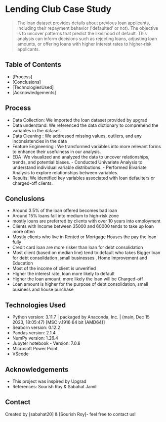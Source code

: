 # Lending Club Case Study

> The loan dataset provides details about previous loan applicants, including their repayment behavior ('defaulted' or not). The objective is to uncover patterns that predict the likelihood of default. This analysis can inform decisions such as rejecting loans, adjusting loan amounts, or offering loans with higher interest rates to higher-risk applicants.


## Table of Contents
* [Process]
* [Conclusions]
* [TechnologiesUsed]
* [Acknowledgements]

<!-- You can include any other section that is pertinent to your problem -->

## Process
- Data Collection: We imported the loan dataset provided by upgrad
- Data understand: We referenced the data dictionary to comprehend the variables in the dataset. 
- Data Cleaning : We addressed missing values, outliers, and any inconsistencies in the data
- Feature Engineering : We transformed variables into more relevant forms to enhance their usefulness in our analysis.
- EDA :We visualized and analyzed the data to uncover relationships, trends, and potential biases.
        - Conducted Univariate Analysis to understand individual variable distributions.
        - Performed Bivariate Analysis to explore relationships between variables.
- Results: We identified key variables associated with loan defaulters or charged-off clients.




## Conclusions
- Around 3.5% of the loan offered becomes bad loan
- Around 15% loans fall into medium to high-risk zone
- mostly loans are preferred by clients with over 10 years into employment
- Clients with Income between 35000 and 60000 tends to take up loan more often
- Mostly clients who live in Rented or Mortgage Houses the pay the loan fully
- Credit card loan are more risker than loan for debt consolidation
- Most client (based on median line) tend to default who takes Bigger loan for debt consolidation ,small businesses , Home Improvement and Education
- Most of the income of client is unverified
- Higher the interest rate, loan more likely to default
- Higher the loan amount, more likely the loan will be Charged-off
- Loan amount is higher for the purpose of debt consolidation, small business and house purchase  




## Technologies Used

- Python version: 3.11.7 | packaged by Anaconda, Inc. | (main, Dec 15 2023, 18:05:47) [MSC v.1916 64 bit (AMD64)]
- Seaborn version: 0.12.2
- Pandas version: 2.1.4
- NumPy version: 1.26.4
- Jupyter notebook - Version: 7.0.8
- Microsoft Power Point
- VScode

## Acknowledgements
- This project was inspired by Upgrad
- References: Sourish Roy & Sabahat Jamil


## Contact
Created by [sabahat20] & [Sourish Roy]- feel free to contact us!

